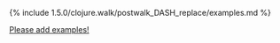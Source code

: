 {% include 1.5.0/clojure.walk/postwalk_DASH_replace/examples.md %}

[Please add examples!](https://github.com/arrdem/grimoire/edit/master/_includes/1.6.0/clojure.walk/postwalk_DASH_replace/examples.md)
